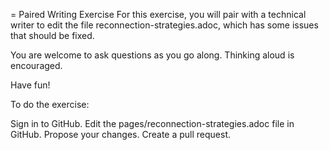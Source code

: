 = Paired Writing Exercise
For this exercise, you will pair with a technical writer to edit the file reconnection-strategies.adoc, which has some issues that should be fixed.

You are welcome to ask questions as you go along. Thinking aloud is encouraged.

Have fun!

To do the exercise:

Sign in to GitHub.
Edit the pages/reconnection-strategies.adoc file in GitHub.
Propose your changes.
Create a pull request.
